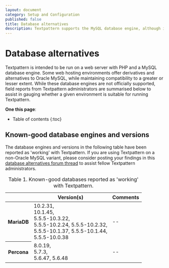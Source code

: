```yaml
---
layout: document
category: Setup and Configuration
published: false
title: Database alternatives
description: Textpattern supports the MySQL database engine, although it is reported to run on engines from other vendors. This article summarises various field reports from Textpattern administrators on databases and their versions.
---
```


# Database alternatives

Textpattern is intended to be run on a web server with PHP and a MySQL database engine. Some web hosting environments offer derivatives and alternatives to Oracle MySQL, while maintaining compatibility to a greater or lesser extent. While these database engines are not officially supported, field reports from Textpattern administrators are summarised below to assist in gauging whether a given environment is suitable for running Textpattern.

**One this page**:

* Table of contents
{:toc}

## Known-good database engines and versions

The database engines and versions in the following table have been reported as 'working' with Textpattern. If you are using Textpattern on a non-Oracle MySQL variant, please consider posting your findings in this [database alternatives forum thread](https://forum.textpattern.com/viewtopic.php?id=50752) to assist fellow Textpattern administrators.

<div class="tabular-data" itemscope itemtype="https://schema.org/Table"><table>
<caption>Table 1. Known-good databases reported as 'working' with Textpattern.</caption>
<thead><tr>
<th scope="col"></th>
<th scope="col">Version(s)</th>
<th scope="col">Comments</th>
</tr></thead>
<tbody>
<tr>
<th scope="row">MariaDB</th>
<td>10.2.31,<br>10.1.45,<br>5.5.5-10.3.22,<br>5.5.5-10.2.24, 5.5.5-10.2.32,<br>5.5.5-10.1.37, 5.5.5-10.1.44,<br>5.5.5-10.0.38</td>
<td>--</td>
</tr>
<tr>
<th scope="row">Percona</th>
<td>8.0.19,<br>5.7.3,<br>5.6.47, 5.6.48</td>
<td>--</td>
</tr>
</tbody>
</table></div>
